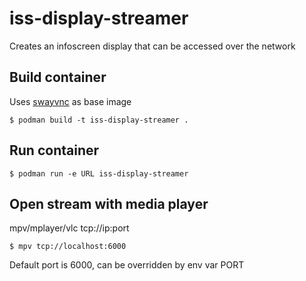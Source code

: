 # iss-display-streamer
Creates an infoscreen display that can be accessed over the network


## Build container
Uses [swayvnc](https://github.com/bbusse/swayvnc) as base image
```
$ podman build -t iss-display-streamer .
```

## Run container
```
$ podman run -e URL iss-display-streamer
```

## Open stream with media player

mpv/mplayer/vlc tcp://ip:port
```
$ mpv tcp://localhost:6000
```
Default port is 6000, can be overridden by env var PORT
```
